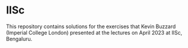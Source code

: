 # IISc

This repository contains solutions for the exercises that Kevin Buzzard (Imperial College London)
presented at the lectures on April 2023 at IISc, Bengaluru.
